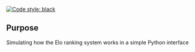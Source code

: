 [![Code style: black](https://img.shields.io/badge/code%20style-black-000000.svg)](https://github.com/ambv/black)

## Purpose
Simulating how the Elo ranking system works in a simple Python interface 